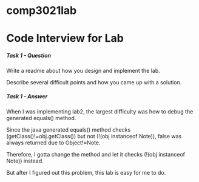 # comp3021lab

# Code Interview for Lab

##### Task 1 - Question

Write a readme about how you design and implement the lab.

Describe several difficult points and how you came up with a solution.

##### Task 1 - Answer

When I was implementing lab2, the largest difficulty was how to debug the generated equals() method.

Since the java generated equals() method checks (getClass()!=obj.getClass()) but not (!(obj instanceof Note)), 
false was always returned due to Object!=Note.

Therefore, I gotta change the method and let it checks (!(obj instanceof Note)) instead.

But after I figured out this problem, this lab is easy for me to do.